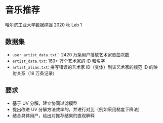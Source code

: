 # 音乐推荐
哈尔滨工业大学数据挖掘 2020 秋 Lab 1
## 数据集
* `user_artist_data.txt`：2420 万条用户播放艺术家歌曲次数
* `artist_data.txt`: 160+ 万个艺术家的 ID 和名字
* `artist_alias.txt`: 拼写错误的艺术家 ID（变体）到该艺术家的规范 ID 的映射关系（19 万条记录）

## 要求
* 基于 UV 分解，建立协同过滤模型
* 提出改进 UV 分解方法效率的，并进行对比（例如采用梯度下降法）
* 结合具体用户，给出对推荐结果的直观解释
